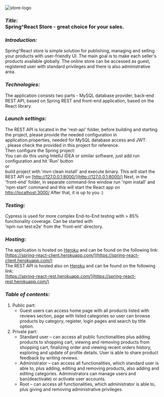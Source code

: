 <img src="https://res.cloudinary.com/devpor11z/image/upload/v1636835540/spring-react-logo_sj3k7i.png" alt="store-logo" />
<h3><i>Title: </i><br><b>Spring^React Store</b> - great choice for your sales.</h3>

### <i>Introduction: </i><br>
Spring^React store is simple solution for publishing, managing and selling your products with user-friendly UI.
The main goal is to make each seller's products available globally. The online store can be accessed as guest,
registered user with standard privileges and there is also administrative area.

### <i>Technologies: </i><br>
The application consists two parts - MySQL database provider, back-end REST API, based on Spring REST and front-end application,
based on the React library.

### <i>Launch settings: </i><br>
The REST API is located in the 'rest-api' folder, before building and starting the project, please provide the needed configuration in application.properties, needed for MySQL database access and JWT:<br>
, please check the provided in this project for reference.<br>
Then configure the Spring project:<br>
You can do this using IntelliJ IDEA or similar software, just add run configuration and hit 'Run' button<br>or<br>
build project with 'mvn clean install' and execute binary. This will start the REST API on
[http://127.0.0.1:8000/](http://127.0.0.1:8000/)
Next, in the 'front-end' folder, in separate command-line window run 'npm install' and 'npm start' command and
this will start the React app on  [http://localhost:3000/](http://localhost:3000/)
After that, it is up to you :)

### <i>Testing: </i><br>
Cypress is used for more complex End-to-End testing with > 85% functionality coverage. Can be started with<br>
'npm run test:e2e' from the 'front-ent' directory.<br>

### <i>Hosting: </i><br>
The application is hosted on [Heroku](https://www.heroku.com) and can be found on the following link:<br>
[https://spring-react-client.herokuapp.com/](https://spring-react-client.herokuapp.com/) <br>
The REST API is hosted also on [Heroku](https://www.heroku.com) and can be found on the following link:<br>
[https://spring-react-rest.herokuapp.com/](https://spring-react-rest.herokuapp.com/)


### <i>Table of contents: </i><br>
1. Public part:<br> 
    * Guest users can access home page with all products listed with reviews section, page with listed categories so user can browse products by category, register, login pages and search by title option.<br>
2. Private part:<br>
    * Standard user – can access all public functionalities plus adding products to shopping cart, viewing and removing products from shopping cart, finalizing order and viewing  recent orders history, exploring and update of profile details. User is able to share product feedback by writing reviews.
    * Administrator – can access all functionalities, which standard user is able to, plus adding, editing and removing products, also adding and editing categories. Administrators can manage users and ban(deactivate) or activate user accounts.
	* Root – can access all functionalities, which administrator is able to, plus giving and removing administrative privileges.

